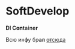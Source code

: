 # SoftDevelop
**DI Container**

Всю инфу брал [отсюда](https://www.youtube.com/watch?v=NSVZa4JuTl8&ab_channel=NickChapsas)
